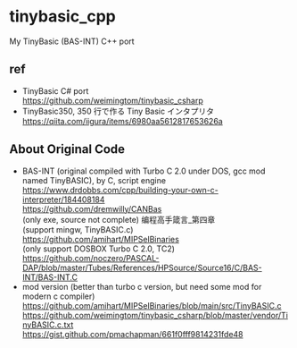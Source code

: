 # tinybasic_cpp
My TinyBasic (BAS-INT) C++ port

## ref  
* TinyBasic C# port  
https://github.com/weimingtom/tinybasic_csharp  
* TinyBasic350, 350 行で作る Tiny Basic インタプリタ    
https://qiita.com/iigura/items/6980aa5612817653626a  

## About Original Code  
* BAS-INT (original compiled with Turbo C 2.0 under DOS, gcc mod named TinyBASIC), by C, script engine  
https://www.drdobbs.com/cpp/building-your-own-c-interpreter/184408184  
https://github.com/dremwilly/CANBas  
(only exe, source not complete) 编程高手箴言_第四章  
(support mingw, TinyBASIC.c) https://github.com/amihart/MIPSelBinaries  
(only support DOSBOX Turbo C 2.0, TC2) https://github.com/noczero/PASCAL-DAP/blob/master/Tubes/References/HPSource/Source16/C/BAS-INT/BAS-INT.C  
* mod version (better than turbo c version, but need some mod for modern c compiler)  
https://github.com/amihart/MIPSelBinaries/blob/main/src/TinyBASIC.c  
https://github.com/weimingtom/tinybasic_csharp/blob/master/vendor/TinyBASIC.c.txt  
https://gist.github.com/pmachapman/661f0fff9814231fde48  
